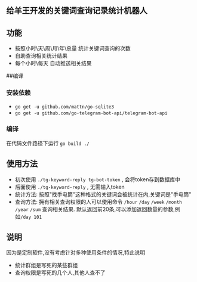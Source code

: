 ## 给羊王开发的关键词查询记录统计机器人
## 功能
- 按照小时\天\周\月\年\总量 统计关键词查询的次数
- 自助查询相关统计结果
- 每个小时\每天 自动推送相关结果

##编译
### 安装依赖
- `go get -u github.com/mattn/go-sqlite3`
- `go get -u github.com/go-telegram-bot-api/telegram-bot-api`

### 编译
在代码文件路径下运行 `go build ./`


## 使用方法
- 初次使用 `./tg-keyword-reply tg-bot-token` , 会将token存到数据库中
- 后面使用 `./tg-keyword-reply` , 无需输入token
- 统计方法: 按照"找手电筒"这种格式的关键词会被统计在内,关键词是"手电筒"
- 查询方法: 拥有相关查询权限的人可以使用命令 `/hour` `/day` `/week` `/month` `/year` `/sum` 查询相关结果. 默认返回前20条,可以添加返回数量的参数,例如`/day 101`

## 说明
因为是定制软件,没有考虑针对多种使用条件的情况,特此说明
- 统计群组是写死的某些群组
- 查询权限是写死的几个人,其他人查不了